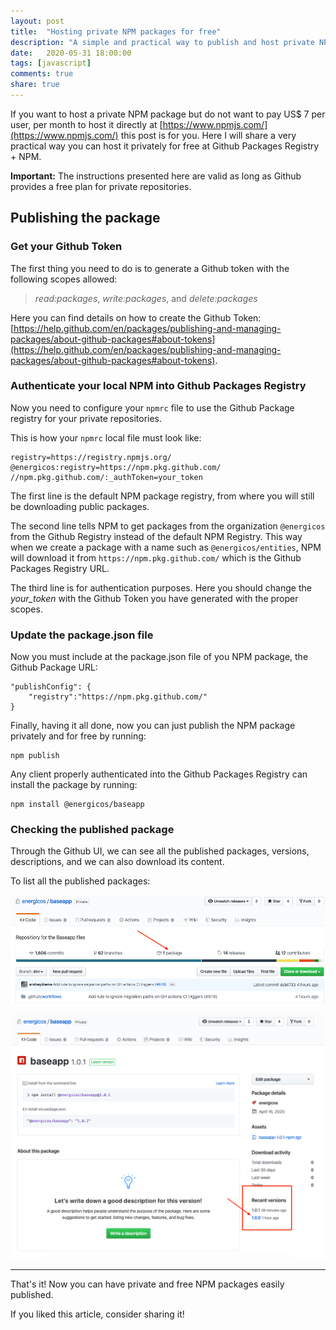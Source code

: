 ```yaml
---
layout: post
title:  "Hosting private NPM packages for free"
description: "A simple and practical way to publish and host private NPM packages for free."
date:   2020-05-31 18:00:00
tags: [javascript]
comments: true
share: true
---
```


If you want to host a private NPM package but do not want to pay US$ 7 per user, per month to host it directly at [https://www.npmjs.com/](https://www.npmjs.com/) this post is for you. Here I will share a very practical way you can host it privately for free at Github Packages Registry + NPM.

**Important:** The instructions presented here are valid as long as Github provides a free plan for private repositories.

## Publishing the package

### Get your Github Token

The first thing you need to do is to generate a Github token with the following scopes allowed:

> *read:packages*, *write:packages*, and *delete:packages*

Here you can find details on how to create the Github Token: [https://help.github.com/en/packages/publishing-and-managing-packages/about-github-packages#about-tokens](https://help.github.com/en/packages/publishing-and-managing-packages/about-github-packages#about-tokens).

### Authenticate your local NPM into Github Packages Registry

Now you need to configure your `npmrc` file to use the Github Package registry for your private repositories.

This is how your `npmrc` local file must look like:

```
registry=https://registry.npmjs.org/
@energicos:registry=https://npm.pkg.github.com/
//npm.pkg.github.com/:_authToken=your_token
```

The first line is the default NPM package registry, from where you will still be downloading public packages.

The second line tells NPM to get packages from the organization `@energicos` from the Github Registry instead of the default NPM Registry. This way when we create a package with a name such as `@energicos/entities`, NPM will download it from `https://npm.pkg.github.com/` which is the Github Packages Registry URL.

The third line is for authentication purposes. Here you should change the *your_token* with the Github Token you have generated with the proper scopes.

### Update the package.json file

Now you must include at the package.json file of you NPM package, the Github Package URL:

```
"publishConfig": {
    "registry":"https://npm.pkg.github.com/"
}
```

Finally, having it all done, now you can just publish the NPM package privately and for free by running:

```
npm publish
```

Any client properly authenticated into the Github Packages Registry can install the package by running:

```
npm install @energicos/baseapp
```

### Checking the published package

Through the Github UI, we can see all the published packages, versions, descriptions, and we can also download its content.

To list all the published packages:

![Listing NPM packages](https://raw.githubusercontent.com/andreybleme/andreybleme.github.io/master/assets/img/list_github_packages.png "Listing NPM packages")

![Details NPM packages](https://raw.githubusercontent.com/andreybleme/andreybleme.github.io/master/assets/img/details_github_package.png "Details NPM packages")


---

That's it! Now you can have private and free NPM packages easily published.

If you liked this article, consider sharing it!
